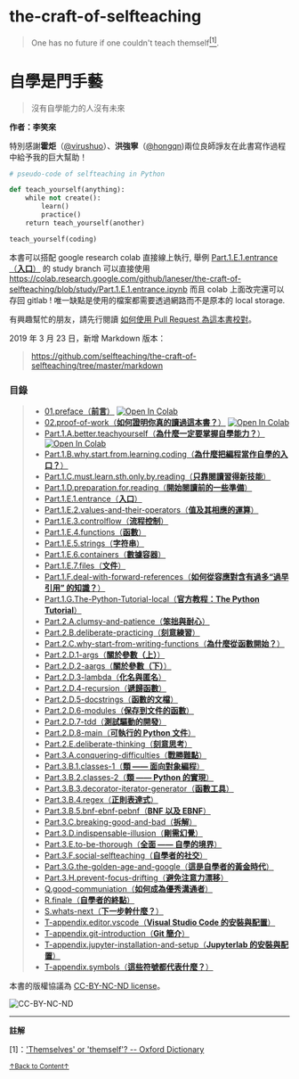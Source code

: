 # the-craft-of-selfteaching

> One has no future if one couldn't teach themself<a href='#fn1' name='fn1b'><sup>[1]</sup></a>.

# 自學是門手藝

> 沒有自學能力的人沒有未來

**作者：李笑來**

特別感謝**霍炬**（[@virushuo](https://github.com/virushuo)）、**洪強寧**（[@hongqn](https://github.com/hongqn))兩位良師諍友在此書寫作過程中給予我的巨大幫助！

```python
# pseudo-code of selfteaching in Python

def teach_yourself(anything):
    while not create():
        learn()
        practice()
    return teach_yourself(another)

teach_yourself(coding)
```

本書可以搭配 google research colab 直接線上執行, 舉例
[Part.1.E.1.entrance（**入口**）](Part.1.E.1.entrance.ipynb)
的 study branch 可以直接使用 <https://colab.research.google.com/github/laneser/the-craft-of-selfteaching/blob/study/Part.1.E.1.entrance.ipynb>
而且 colab 上面改完還可以存回 gitlab ! 唯一缺點是使用的檔案都需要透過網路而不是原本的 local storage.

有興趣幫忙的朋友，請先行閱讀 [如何使用 Pull Request 為這本書校對](02.proof-of-work.ipynb)。

2019 年 3 月 23 日，新增 Markdown 版本：

> https://github.com/selfteaching/the-craft-of-selfteaching/tree/master/markdown

### 目錄

> - [01.preface（**前言**）](01.preface.ipynb) [![Open In Colab](https://colab.research.google.com/assets/colab-badge.svg)](https://colab.research.google.com/github/laneser/the-craft-of-selfteaching/blob/study/01.preface.ipynb)
> - [02.proof-of-work（**如何證明你真的讀過這本書？**）](02.proof-of-work.ipynb) [![Open In Colab](https://colab.research.google.com/assets/colab-badge.svg)](https://colab.research.google.com/github/laneser/the-craft-of-selfteaching/blob/study/02.proof-of-work.ipynb)
> - [Part.1.A.better.teachyourself（**為什麼一定要掌握自學能力？**）](Part.1.A.better.teachyourself.ipynb) [![Open In Colab](https://colab.research.google.com/assets/colab-badge.svg)](https://colab.research.google.com/github/laneser/the-craft-of-selfteaching/blob/study/Part.1.A.better.teachyourself.ipynb)
> - [Part.1.B.why.start.from.learning.coding（**為什麼把編程當作自學的入口？**）](Part.1.B.why.start.from.learning.coding.ipynb)
> - [Part.1.C.must.learn.sth.only.by.reading（**只靠閱讀習得新技能**）](Part.1.C.must.learn.sth.only.by.reading.ipynb)
> - [Part.1.D.preparation.for.reading（**開始閱讀前的一些準備**）](Part.1.D.preparation.for.reading.ipynb)
> - [Part.1.E.1.entrance（**入口**）](Part.1.E.1.entrance.ipynb)
> - [Part.1.E.2.values-and-their-operators（**值及其相應的運算**）](Part.1.E.2.values-and-their-operators.ipynb)
> - [Part.1.E.3.controlflow（**流程控制**）](Part.1.E.3.controlflow.ipynb)
> - [Part.1.E.4.functions（**函數**）](Part.1.E.4.functions.ipynb)
> - [Part.1.E.5.strings（**字符串**）](Part.1.E.5.strings.ipynb)
> - [Part.1.E.6.containers（**數據容器**）](Part.1.E.6.containers.ipynb)
> - [Part.1.E.7.files（**文件**）](Part.1.E.7.files.ipynb)
> - [Part.1.F.deal-with-forward-references（**如何從容應對含有過多“過早引用” 的知識？**）](Part.1.F.deal-with-forward-references.ipynb)
> - [Part.1.G.The-Python-Tutorial-local（**官方教程：The Python Tutorial**）](Part.1.G.The-Python-Tutorial-local.ipynb)
> - [Part.2.A.clumsy-and-patience（**笨拙與耐心**）](Part.2.A.clumsy-and-patience.ipynb)
> - [Part.2.B.deliberate-practicing（**刻意練習**）](Part.2.B.deliberate-practicing.ipynb)
> - [Part.2.C.why-start-from-writing-functions（**為什麼從函數開始？**）](Part.2.C.why-start-from-writing-functions.ipynb)
> - [Part.2.D.1-args（**關於參數（上）**）](Part.2.D.1-args.ipynb)
> - [Part.2.D.2-aargs（**關於參數（下）**）](Part.2.D.2-aargs.ipynb)
> - [Part.2.D.3-lambda（**化名與匿名**）](Part.2.D.3-lambda.ipynb)
> - [Part.2.D.4-recursion（**遞歸函數**）](Part.2.D.4-recursion.ipynb)
> - [Part.2.D.5-docstrings（**函數的文檔**）](Part.2.D.5-docstrings.ipynb)
> - [Part.2.D.6-modules（**保存到文件的函數**）](Part.2.D.6-modules.ipynb)
> - [Part.2.D.7-tdd（**測試驅動的開發**）](Part.2.D.7-tdd.ipynb)
> - [Part.2.D.8-main（**可執行的 Python 文件**）](Part.2.D.8-main.ipynb)
> - [Part.2.E.deliberate-thinking（**刻意思考**）](Part.2.E.deliberate-thinking.ipynb)
> - [Part.3.A.conquering-difficulties（**戰勝難點**）](Part.3.A.conquering-difficulties.ipynb)
> - [Part.3.B.1.classes-1（**類 —— 面向對象編程**）](Part.3.B.1.classes-1.ipynb)
> - [Part.3.B.2.classes-2（**類 —— Python 的實現**）](Part.3.B.2.classes-2.ipynb)
> - [Part.3.B.3.decorator-iterator-generator（**函數工具**）](Part.3.B.3.decorator-iterator-generator.ipynb)
> - [Part.3.B.4.regex（**正則表達式**）](Part.3.B.4.regex.ipynb)
> - [Part.3.B.5.bnf-ebnf-pebnf（**BNF 以及 EBNF**）](Part.3.B.5.bnf-ebnf-pebnf.ipynb)
> - [Part.3.C.breaking-good-and-bad（**拆解**）](Part.3.C.breaking-good-and-bad.ipynb)
> - [Part.3.D.indispensable-illusion（**剛需幻覺**）](Part.3.D.indispensable-illusion.ipynb)
> - [Part.3.E.to-be-thorough（**全面 —— 自學的境界**）](Part.3.E.to-be-thorough.ipynb)
> - [Part.3.F.social-selfteaching（**自學者的社交**）](Part.3.F.social-selfteaching.ipynb)
> - [Part.3.G.the-golden-age-and-google（**這是自學者的黃金時代**）](Part.3.G.the-golden-age-and-google.ipynb )
> - [Part.3.H.prevent-focus-drifting（**避免注意力漂移**）](Part.3.H.prevent-focus-drifting.ipynb)
> - [Q.good-communiation（**如何成為優秀溝通者**）](Q.good-communiation.ipynb)
> - [R.finale（**自學者的終點**）](R.finale.ipynb)
> - [S.whats-next（**下一步幹什麼？**）](S.whats-next.ipynb)
> - [T-appendix.editor.vscode（**Visual Studio Code 的安裝與配置**）](T-appendix.editor.vscode.ipynb)
> - [T-appendix.git-introduction（**Git 簡介**）](T-appendix.git-introduction.ipynb)
> - [T-appendix.jupyter-installation-and-setup（**Jupyterlab 的安裝與配置**）](T-appendix.jupyter-installation-and-setup.ipynb)
> - [T-appendix.symbols（**這些符號都代表什麼？**）](T-appendix.symbols.ipynb)


本書的版權協議為 [CC-BY-NC-ND license](https://creativecommons.org/licenses/by-nc-nd/3.0/deed.zh)。

![CC-BY-NC-ND](images/CC-BY-NC-ND.png?raw=true)

-----
**註解**

<a name='fn1'>[1]</a>：['Themselves' or 'themself'? -- Oxford Dictionary](https://en.oxforddictionaries.com/usage/themselves-or-themself)

<a href='#fn1b'><small>↑Back to Content↑</small></a>
